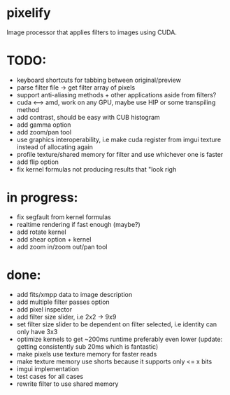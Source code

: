 # pixelify
Image processor that applies filters to images using CUDA. 

# TODO:
- keyboard shortcuts for tabbing between original/preview
- parse filter file -> get filter array of pixels 
- support anti-aliasing methods + other applications aside from filters?
- cuda <--> amd, work on any GPU, maybe use HIP or some transpiling method
- add contrast, should be easy with CUB histogram
- add gamma option
- add zoom/pan tool
- use graphics interoperability, i.e make cuda register from imgui texture instead of allocating again
- profile texture/shared memory for filter and use whichever one is faster
- add flip option
- fix kernel formulas not producing results that "look righ

# in progress:
- fix segfault from kernel formulas
- realtime rendering if fast enough (maybe?)
- add rotate kernel
- add shear option + kernel
- add zoom in/zoom out/pan tool

# done:
- add fits/xmpp data to image description
- add multiple filter passes option
- add pixel inspector
- add filter size slider, i.e 2x2 -> 9x9
- set filter size slider to be dependent on filter selected, i.e identity can only have 3x3 
- optimize kernels to get ~200ms runtime preferably even lower (update: getting consistently sub 20ms which is fantastic)
- make pixels use texture memory for faster reads
- make texture memory use shorts because it supports only <= x bits
- imgui implementation 
- test cases for all cases 
- rewrite filter to use shared memory
